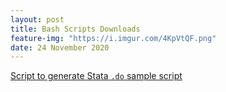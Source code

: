 ```yaml
---
layout: post
title: Bash Scripts Downloads
feature-img: "https://i.imgur.com/4KpVtQF.png"
date: 24 November 2020
---
```

 [Script to generate Stata `.do` sample script](https://raw.githubusercontent.com/jtande/jhub-file-download/master/Stata/make_script.sh)  
